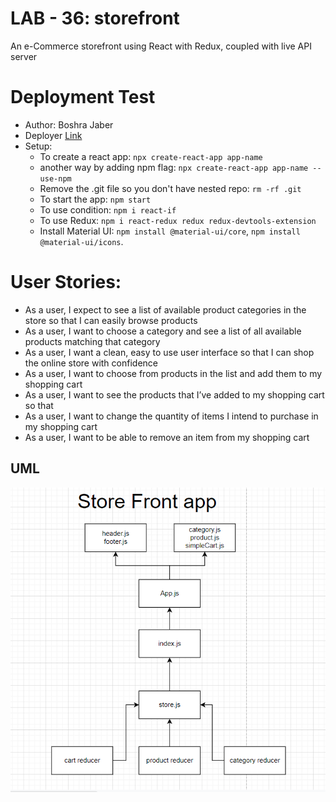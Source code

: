 # LAB - 36: storefront
An e-Commerce storefront using React with Redux, coupled with  live API server


# Deployment Test
* Author: Boshra Jaber
* Deployer [Link](https://60ad75e9d9b6a9008eaf715f--storefront401.netlify.app/)
* Setup: 
  - To create a react app: `npx create-react-app app-name`
  - another way by adding npm flag: `npx create-react-app app-name --use-npm`
  - Remove the .git file so you don't have nested repo: `rm -rf .git`
  - To start the app: `npm start`
  - To use condition: `npm i react-if`
  - To use Redux: `npm i react-redux redux redux-devtools-extension`
  - Install Material UI: `npm install @material-ui/core`, `npm install @material-ui/icons`.

# User Stories:
* As a user, I expect to see a list of available product categories in the store so that I can easily browse products
* As a user, I want to choose a category and see a list of all available products matching that category
* As a user, I want a clean, easy to use user interface so that I can shop the online store with confidence
* As a user, I want to choose from products in the list and add them to my shopping cart
* As a user, I want to see the products that I’ve added to my shopping cart so that
* As a user, I want to change the quantity of items I intend to purchase in my shopping cart
* As a user, I want to be able to remove an item from my shopping cart

## UML
![Created with diagrams](./src/assets/combinedReducers.png)



